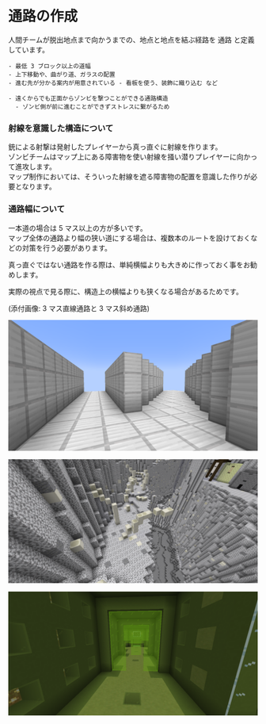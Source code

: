 # 通路の作成

人間チームが脱出地点まで向かうまでの、地点と地点を結ぶ経路を 通路 と定義しています。

```admonish success title = "推奨例"
- 最低 3 ブロック以上の道幅
- 上下移動や、曲がり道、ガラスの配置
- 進む先が分かる案内が用意されている - 看板を使う、装飾に織り込む など
```

```admonish failure title = "非推奨例"
- 遠くからでも正面からゾンビを撃つことができる通路構造
  - ゾンビ側が前に進むことができずストレスに繋がるため
```

### 射線を意識した構造について

銃による射撃は発射したプレイヤーから真っ直ぐに射線を作ります。<br>
ゾンビチームはマップ上にある障害物を使い射線を掻い潜りプレイヤーに向かって進攻します。<br>
マップ制作においては、そういった射線を遮る障害物の配置を意識した作りが必要となります。

### 通路幅について

一本道の場合は 5 マス以上の方が多いです。<br>
マップ全体の通路より幅の狭い道にする場合は、複数本のルートを設けておくなどの対策を行う必要があります。<br>

真っ直ぐではない通路を作る際は、単純横幅よりも大きめに作っておく事をお勧めします。<br>

実際の視点で見る際に、構造上の横幅よりも狭くなる場合があるためです。

(添付画像: 3 マス直線通路と 3 マス斜め通路)

![path_iron](path_iron.png)

![path_aeolips](path_aeolips.png)

![path_emeralda](path_emeralda.png)
